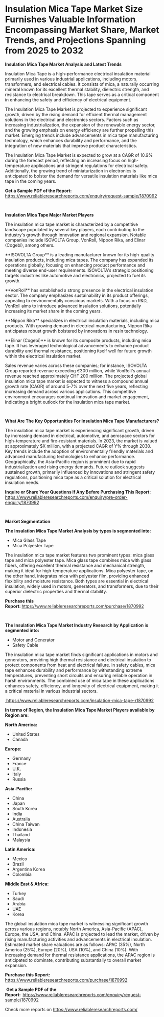<p><h1>Insulation Mica Tape Market Size Furnishes Valuable Information Encompassing Market Share, Market Trends, and Projections Spanning from 2025 to 2032</h1></p><p><strong>Insulation Mica Tape Market Analysis and Latest Trends</strong></p>
<p><p>Insulation Mica Tape is a high-performance electrical insulation material primarily used in various industrial applications, including motors, transformers, and electrical cables. It consists of mica, a naturally occurring mineral known for its excellent thermal stability, dielectric strength, and resistance to electrical breakdown. This tape serves as a critical component in enhancing the safety and efficiency of electrical equipment.</p><p>The Insulation Mica Tape Market is projected to experience significant growth, driven by the rising demand for efficient thermal management solutions in the electrical and electronics sectors. Factors such as increasing industrialization, the expansion of the renewable energy sector, and the growing emphasis on energy efficiency are further propelling this market. Emerging trends include advancements in mica tape manufacturing technology, which enhances durability and performance, and the integration of new materials that improve product characteristics.</p><p>The Insulation Mica Tape Market is expected to grow at a CAGR of 10.9% during the forecast period, reflecting an increasing focus on high-temperature applications and stringent regulations for electrical safety. Additionally, the growing trend of miniaturization in electronics is anticipated to bolster the demand for versatile insulation materials like mica tape in the coming years.</p></p>
<p><strong>Get a Sample PDF of the Report:&nbsp;</strong> <a href="https://www.reliableresearchreports.com/enquiry/request-sample/1870992?utm_campaign=2119&utm_medium=2&utm_source=Github&utm_content=ia&utm_term=04022025&utm_id=insulation-mica-tape">https://www.reliableresearchreports.com/enquiry/request-sample/1870992</a></p>
<p>&nbsp;</p>
<p><strong>Insulation Mica Tape Major Market Players</strong></p>
<p><p>The insulation mica tape market is characterized by a competitive landscape populated by several key players, each contributing to the industry's growth through innovation and regional expansion. Notable companies include ISOVOLTA Group, VonRoll, Nippon Rika, and Elinar (Cogebi), among others.</p><p>**ISOVOLTA Group** is a leading manufacturer known for its high-quality insulation products, including mica tapes. The company has expanded its operations globally, focusing on enhancing product performance and meeting diverse end-user requirements. ISOVOLTA's strategic positioning targets industries like automotive and electronics, projected to fuel its growth.</p><p>**VonRoll** has established a strong presence in the electrical insulation sector. The company emphasizes sustainability in its product offerings, appealing to environmentally conscious markets. With a focus on R&D, VonRoll aims to introduce advanced insulation solutions, potentially increasing its market share in the coming years.</p><p>**Nippon Rika** specializes in electrical insulation materials, including mica products. With growing demand in electrical manufacturing, Nippon Rika anticipates robust growth bolstered by innovations in resin technology. </p><p>**Elinar (Cogebi)** is known for its composite products, including mica tape. It has leveraged technological advancements to enhance product durability and thermal resistance, positioning itself well for future growth within the electrical insulation market.</p><p>Sales revenue varies across these companies; for instance, ISOVOLTA Group reported revenue exceeding €300 million, while VonRoll's annual revenue reached approximately CHF 200 million. The projected global insulation mica tape market is expected to witness a compound annual growth rate (CAGR) of around 5-7% over the next five years, reflecting increasing demand across various applications. This competitive environment encourages continual innovation and market engagement, indicating a bright outlook for the insulation mica tape market.</p></p>
<p>&nbsp;</p>
<p><strong>What Are The Key Opportunities For Insulation Mica Tape Manufacturers?</strong></p>
<p><p>The insulation mica tape market is experiencing significant growth, driven by increasing demand in electrical, automotive, and aerospace sectors for high-temperature and fire-resistant materials. In 2023, the market is valued at approximately $X million, with a projected CAGR of Y% through 2030. Key trends include the adoption of environmentally friendly materials and advanced manufacturing technologies to enhance performance. Geographically, the Asia-Pacific region is prominent due to rapid industrialization and rising energy demands. Future outlook suggests sustained growth, primarily influenced by innovations and stringent safety regulations, positioning mica tape as a critical solution for electrical insulation needs.</p></p>
<p><strong>Inquire or Share Your Questions If Any Before Purchasing This Report:</strong> <a href="https://www.reliableresearchreports.com/enquiry/pre-order-enquiry/1870992?utm_campaign=2119&utm_medium=2&utm_source=Github&utm_content=ia&utm_term=04022025&utm_id=insulation-mica-tape">https://www.reliableresearchreports.com/enquiry/pre-order-enquiry/1870992</a></p>
<p>&nbsp;</p>
<p><strong>Market Segmentation</strong></p>
<p><strong>The Insulation Mica Tape Market Analysis by types is segmented into:</strong></p>
<p><ul><li>Mica Glass Tape</li><li>Mica Polyester Tape</li></ul></p>
<p><p>The insulation mica tape market features two prominent types: mica glass tape and mica polyester tape. Mica glass tape combines mica with glass fibers, offering excellent thermal resistance and mechanical strength, making it ideal for high-temperature applications. Mica polyester tape, on the other hand, integrates mica with polyester film, providing enhanced flexibility and moisture resistance. Both types are essential in electrical insulation, widely used in motors, generators, and transformers, due to their superior dielectric properties and thermal stability.</p></p>
<p><strong>Purchase this Report:&nbsp;</strong><a href="https://www.reliableresearchreports.com/purchase/1870992?utm_campaign=2119&utm_medium=2&utm_source=Github&utm_content=ia&utm_term=04022025&utm_id=insulation-mica-tape">https://www.reliableresearchreports.com/purchase/1870992</a></p>
<p>&nbsp;</p>
<p><strong>The Insulation Mica Tape Market Industry Research by Application is segmented into:</strong></p>
<p><ul><li>Motor and Generator</li><li>Safety Cable</li></ul></p>
<p><p>The insulation mica tape market finds significant applications in motors and generators, providing high thermal resistance and electrical insulation to protect components from heat and electrical failure. In safety cables, mica tape enhances durability and performance by withstanding extreme temperatures, preventing short circuits and ensuring reliable operation in harsh environments. The combined use of mica tape in these applications enhances safety, efficiency, and longevity of electrical equipment, making it a critical material in various industrial sectors.</p></p>
<p><a href="https://www.reliableresearchreports.com/insulation-mica-tape-r1870992?utm_campaign=2119&utm_medium=2&utm_source=Github&utm_content=ia&utm_term=04022025&utm_id=insulation-mica-tape">&nbsp;https://www.reliableresearchreports.com/insulation-mica-tape-r1870992</a></p>
<p><strong>In terms of Region, the Insulation Mica Tape Market Players available by Region are:</strong></p>
<p>
    <p> <strong> North America: </strong>
        <ul>
            <li>United States</li>
            <li>Canada</li>
        </ul>
        </p> 
    <p> <strong> Europe: </strong>
        <ul>
            <li>Germany</li>
            <li>France</li>
            <li>U.K.</li>
            <li>Italy</li>
            <li>Russia</li>
        </ul>
        </p> 
    <p> <strong> Asia-Pacific: </strong>
        <ul>
            <li>China</li>
            <li>Japan</li>
            <li>South Korea</li>
            <li>India</li>
            <li>Australia</li>
            <li>China Taiwan</li>
            <li>Indonesia</li>
            <li>Thailand</li>
            <li>Malaysia</li>
        </ul>
        </p> 
    <p> <strong> Latin America: </strong>
        <ul>
            <li>Mexico</li>
            <li>Brazil</li>
            <li>Argentina Korea</li>
            <li>Colombia</li>
        </ul>
        </p> 
    <p> <strong> Middle East & Africa: </strong>
        <ul>
            <li>Turkey</li>
            <li>Saudi</li>
            <li>Arabia</li>
            <li>UAE</li>
            <li>Korea</li>
        </ul>
    </p>
    </p>
<p><p>The global insulation mica tape market is witnessing significant growth across various regions, notably North America, Asia-Pacific (APAC), Europe, the USA, and China. APAC is projected to lead the market, driven by rising manufacturing activities and advancements in electrical insulation. Estimated market share valuations are as follows: APAC (35%), North America (25%), Europe (20%), USA (10%), and China (10%). With increasing demand for thermal resistance applications, the APAC region is anticipated to dominate, contributing substantially to overall market expansion.</p></p>
<p><strong>Purchase this Report: </strong><a href="https://www.reliableresearchreports.com/purchase/1870992?utm_campaign=2119&utm_medium=2&utm_source=Github&utm_content=ia&utm_term=04022025&utm_id=insulation-mica-tape">https://www.reliableresearchreports.com/purchase/1870992</a></p>
<p>&nbsp;<strong>Get a Sample PDF of the Report:&nbsp;&nbsp;</strong><a href="https://www.reliableresearchreports.com/enquiry/request-sample/1870992?utm_campaign=2119&utm_medium=2&utm_source=Github&utm_content=ia&utm_term=04022025&utm_id=insulation-mica-tape">https://www.reliableresearchreports.com/enquiry/request-sample/1870992</a></p>
<p><strong></strong></p>
<p>Check more reports on <a href="https://www.reliableresearchreports.com/?utm_campaign=2119&utm_medium=2&utm_source=Github&utm_content=ia&utm_term=04022025&utm_id=insulation-mica-tape">https://www.reliableresearchreports.com/</a></p>